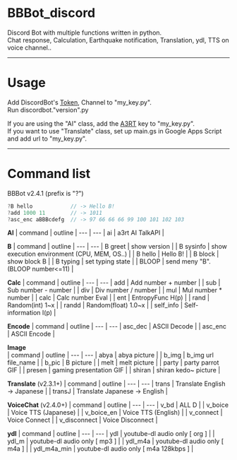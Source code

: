 # BBBot_discord  

Discord Bot with multiple functions written in python.  
Chat response, Calculation, Earthquake notification, Translation, ydl, TTS on voice channel..

---  
# Usage  
Add DiscordBot's [Token](https://discord.com/developers/applications), Channel to "my_key.py".  
Run discordbot."version".py  

If you are using the "AI" class, add the [A3RT](https://a3rt.recruit-tech.co.jp/product/talkAPI/) key to "my_key.py".  
If you want to use "Translate" class, set up main.gs in Google Apps Script and add url to "my_key.py".  

---  
  
# Command list
BBBot v2.4.1 (prefix is "?")
```c
?B hello            // -> Hello B!
?add 1000 11        // -> 1011
?asc_enc aBBBcdefg  // -> 97 66 66 66 99 100 101 102 103
```
**AI**
| command | outline |
--- | ---
| ai | a3rt AI TalkAPI  |
  
 **B**
 | command | outline |
--- | ---
| B greet | show version |
| B sysinfo | show execution environment (CPU, MEM, OS..) |
| B hello | Hello B! |
| B block | show block B |
| B typing | set typing state |
| BLOOP | send meny "B". (BLOOP number<=11) |
  
 **Calc**
| command | outline |
--- | ---
| add | Add number + number |
| sub | Sub number - number |
| div | Div number / number |
| mul | Mul number * number |
| calc | Calc number Eval |
| ent | EntropyFunc H(p) |
| rand | Random(int) 1~x |
| randd | Random(float) 1.0~x |
| self_info | Self-information I(p) |

**Encode**
| command | outline |
--- | ---
| asc_dec | ASCII Decode |
| asc_enc | ASCII Encode |

**Image**  
| command | outline |
--- | ---
| abya | abya picture |
| b_img | b_img url file_name |
| b_pic | B picture |
| melt | melt picture |
| party | party parrot GIF |
| presen | gaming presentation GIF |
| shiran | shiran kedo~ picture |

**Translate** (v2.3.1+)
| command | outline |
--- | ---
| trans | Translate  English -> Japanese |
| transJ | Translate Japanese -> English |

**VoiceChat** (v2.4.0+)
| command | outline |
--- | ---
| v_bd | ALL D |
| v_boice | Voice TTS (Japanese) |
| v_boice_en | Voice TTS (English) |
| v_connect | Voice Connect |
| v_disconnect | Voice Disconnect |

**ydl**
| command | outline |
--- | ---
| ydl | youtube-dl audio only [ org ] |
| ydl_m | youtube-dl audio only [ mp3 ] |
| ydl_m4a | youtube-dl audio only [ m4a ] |
| ydl_m4a_min | youtube-dl audio only [ m4a 128kbps ] |
